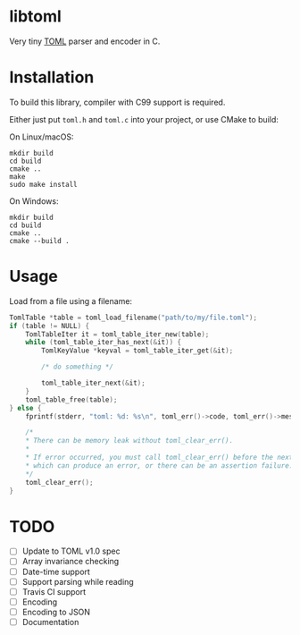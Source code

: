 # libtoml
Very tiny [TOML](https://github.com/toml-lang/toml) parser and encoder in C.

# Installation

To build this library, compiler with C99 support is required.

Either just put `toml.h` and `toml.c` into your project, or use CMake to build:

On Linux/macOS:

    mkdir build
    cd build
    cmake ..
    make
    sudo make install

On Windows:

    mkdir build
    cd build
    cmake ..
    cmake --build .

# Usage

Load from a file using a filename:
```c
TomlTable *table = toml_load_filename("path/to/my/file.toml");
if (table != NULL) {
    TomlTableIter it = toml_table_iter_new(table);
    while (toml_table_iter_has_next(&it)) {
        TomlKeyValue *keyval = toml_table_iter_get(&it);

        /* do something */

        toml_table_iter_next(&it);
    }
    toml_table_free(table);
} else {
    fprintf(stderr, "toml: %d: %s\n", toml_err()->code, toml_err()->message);

    /*
    * There can be memory leak without toml_clear_err().
    *
    * If error occurred, you must call toml_clear_err() before the next call
    * which can produce an error, or there can be an assertion failure.
    */
    toml_clear_err();
}
```

# TODO

- [ ] Update to TOML v1.0 spec
- [ ] Array invariance checking
- [ ] Date-time support
- [ ] Support parsing while reading
- [ ] Travis CI support
- [ ] Encoding
- [ ] Encoding to JSON
- [ ] Documentation
